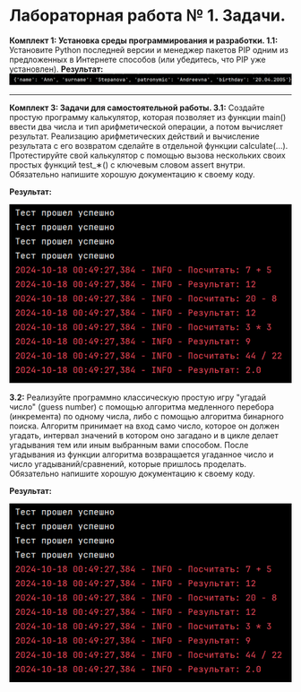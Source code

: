 # Лабораторная работа № 1. Задачи.
**Комплект 1: Установка среды программирования и разработки. 1.1:** Установите Python последней версии и менеджер пакетов PIP одним из предложенных в Интернете способов (или убедитесь, что PIP уже установлен).
**Результат:**
![Лабораторная работа 2. Задание 1](https://github.com/Stepanova-Anna/Programming-2/blob/main/img/LR2_T1.png)

---
**Комплект 3: Задачи для самостоятельной работы. 3.1:** Создайте простую программу калькулятор, которая позволяет из функции main() ввести два числа и тип арифметической операции, а потом вычисляет результат. Реализацию арифметических действий и вычисление результата с его возвратом сделайте в отдельной функции calculate(...). Протестируйте свой калькулятор с помощью вызова нескольких своих простых функций test_∗() с ключевым словом assert внутри.
Обязательно напишите хорошую документацию к своему коду.


**Результат:**

![Лабораторная работа 2. Задание 2](https://github.com/Stepanova-Anna/Programming-2/blob/main/img/LR2_T2.png)

**3.2:** Реализуйте программно классическую простую игру "угадай число"
(guess number) с помощью алгоритма медленного перебора (инкремента) по одному числа, либо с помощью алгоритма бинарного поиска.
Алгоритм принимает на вход само число, которое он должен угадать,
интервал значений в котором оно загадано и в цикле делает угадывания тем или иным выбранным вами способом. После угадывания из
функции алгоритма возвращается угаданное число и число угадываний/сравнений, которые пришлось проделать. Обязательно напишите хорошую документацию к своему коду.

**Результат:**

![Лабораторная работа 2. Задание 2](https://github.com/Stepanova-Anna/Programming-2/blob/main/img/LR2_T2.png)
